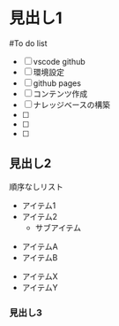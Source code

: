 # 見出し1

#To do list

- [ ] vscode github
- [ ] 環境設定
- [ ] github pages
- [ ] コンテンツ作成
- [ ] ナレッジベースの構築
- [ ]
- [ ]
- [ ]

## 見出し2

順序なしリスト
- アイテム1
- アイテム2
  - サブアイテム
* アイテムA
* アイテムB
+ アイテムX
+ アイテムY

### 見出し3